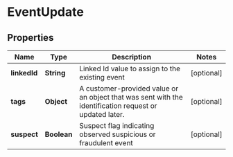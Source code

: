 

# EventUpdate


## Properties

| Name | Type | Description | Notes |
|------------ | ------------- | ------------- | -------------|
|**linkedId** | **String** | Linked Id value to assign to the existing event |  [optional] |
|**tags** | **Object** | A customer-provided value or an object that was sent with the identification request or updated later. |  [optional] |
|**suspect** | **Boolean** | Suspect flag indicating observed suspicious or fraudulent event |  [optional] |



